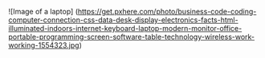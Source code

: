 ![Image of a laptop] (https://get.pxhere.com/photo/business-code-coding-computer-connection-css-data-desk-display-electronics-facts-html-illuminated-indoors-internet-keyboard-laptop-modern-monitor-office-portable-programming-screen-software-table-technology-wireless-work-working-1554323.jpg)
